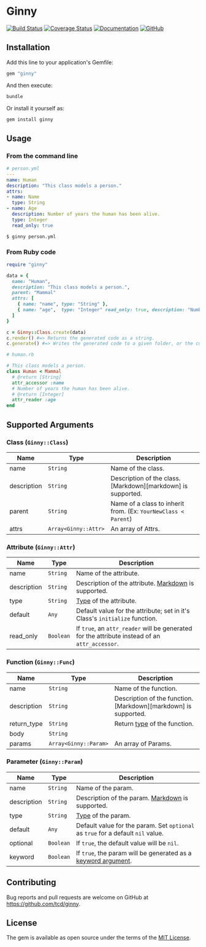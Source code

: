# Ginny

<!-- [![Gem](https://img.shields.io/gem/v/ginny)](https://rubygems.org/gems/ginny) -->

[![Build Status](https://travis-ci.org/tcd/gql.svg?branch=master)](https://travis-ci.org/tcd/gql)
[![Coverage Status](https://coveralls.io/repos/github/tcd/ginny/badge.svg?branch=master)](https://coveralls.io/github/tcd/ginny?branch=master)
[![Documentation](http://img.shields.io/badge/docs-rubydoc.org-blue.svg)](https://rubydoc.org/github/tcd/ginny/master)
[![GitHub](https://img.shields.io/github/license/tcd/ginny)](https://github.com/tcd/ginny/blob/master/LICENSE.txt)

## Installation

Add this line to your application's Gemfile:

```ruby
gem "ginny"
```

And then execute:

```ruby
bundle
```

Or install it yourself as:

```ruby
gem install ginny
```

## Usage

### From the command line

```yaml
# person.yml
---
name: Human
description: "This class models a person."
attrs:
- name: Name
  type: String
- name: Age
  description: Number of years the human has been alive.
  type: Integer
  read_only: true
```

```shell
$ ginny person.yml
```

### From Ruby code

```ruby
require "ginny"

data = {
  name: "Human",
  description: "This class models a person.",
  parent: "Mammal"
  attrs: [
    { name: "name", type: "String" },
    { name: "age",  type: "Integer" read_only: true, description: "Number of years the human has been alive." }
  ]
}

c = Ginny::Class.create(data)
c.render() #=> Returns the generated code as a string.
c.generate() #=> Writes the generated code to a given folder, or the current directory if no argument is passed.
```

```ruby
# human.rb

# This class models a person.
class Human < Mammal
  # @return [String]
  attr_accessor :name
  # Number of years the human has been alive.
  # @return [Integer]
  attr_reader :age
end
```

## Supported Arguments

### Class (`Ginny::Class`)

|    Name     |         Type         |                          Description                           |
| ----------- | -------------------- | -------------------------------------------------------------- |
| name        | `String`             | Name of the class.                                             |
| description | `String`             | Description of the class. [Markdown][markdown] is supported.   |
| parent      | `String`             | Name of a class to inherit from. (Ex: `YourNewClass < Parent`) |
| attrs       | `Array<Ginny::Attr>` | An array of Attrs.                                             |

### Attribute (`Ginny::Attr`)

|    Name     |   Type    |                                                       Description                                                        |
| ----------- | --------- | ------------------------------------------------------------------------------------------------------------------------ |
| name        | `String`  | Name of the attribute.                                                                                                   |
| description | `String`  | Description of the attribute. [Markdown](https://github.com/adam-p/markdown-here/wiki/Markdown-Cheatsheet) is supported. |
| type        | `String`  | [Type](https://rubydoc.info/gems/yard/file/docs/GettingStarted.md#Declaring_Types) of the attribute.                     |
| default     | `Any`     | Default value for the attribute; set in it's Class's `initialize` function.                                              |
| read_only   | `Boolean` | If `true`, an `attr_reader` will be generated for the attribute instead of an `attr_accessor`.                           |

### Function (`Ginny::Func`)

|    Name     |         Type          |                                                Description                                                 |
| ----------- | --------------------- | ---------------------------------------------------------------------------------------------------------- |
| name        | `String`              | Name of the function.                                                                                      |
| description | `String`              | Description of the function. [Markdown][markdown] is supported.                                            |
| return_type | `String`              | Return [type](https://rubydoc.info/gems/yard/file/docs/GettingStarted.md#Declaring_Types) of the function. |
| body        | `String`              |                                                                                                            |
| params      | `Array<Ginny::Param>` | An array of Params.                                                                                        |

### Parameter (`Ginny::Param`)

|    Name     |   Type    |                                                     Description                                                      |
| ----------- | --------- | -------------------------------------------------------------------------------------------------------------------- |
| name        | `String`  | Name of the param.                                                                                                   |
| description | `String`  | Description of the param. [Markdown](https://github.com/adam-p/markdown-here/wiki/Markdown-Cheatsheet) is supported. |
| type        | `String`  | [Type](https://rubydoc.info/gems/yard/file/docs/GettingStarted.md#Declaring_Types) of the param.                     |
| default     | `Any`  | Default value for the param. Set `optional` as `true` for a default `nil` value.                                     |
| optional    | `Boolean` | If `true`, the default value will be `nil`.                                                                          |
| keyword     | `Boolean` | If `true`, the param will be generated as a [keyword argument](https://bugs.ruby-lang.org/issues/14183).             |

## Contributing

Bug reports and pull requests are welcome on GitHub at https://github.com/tcd/ginny.

## License

The gem is available as open source under the terms of the [MIT License](https://opensource.org/licenses/MIT).

